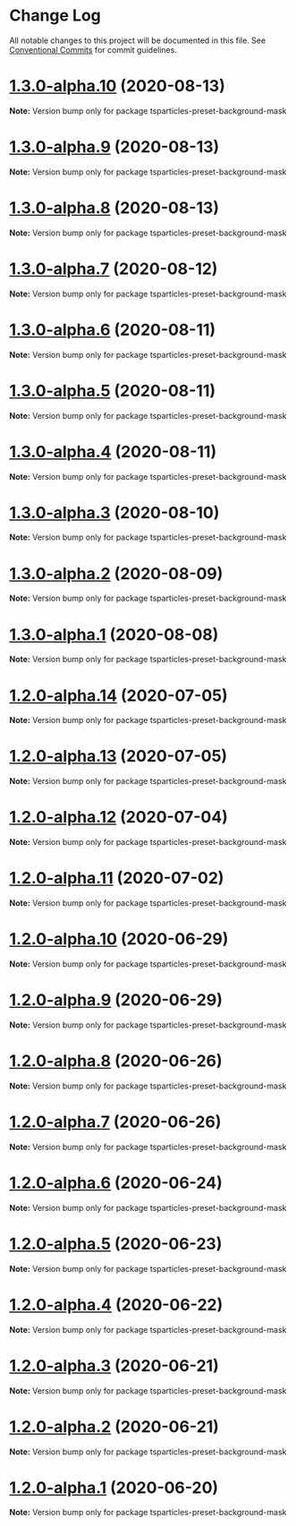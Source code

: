 # Change Log

All notable changes to this project will be documented in this file.
See [Conventional Commits](https://conventionalcommits.org) for commit guidelines.

# [1.3.0-alpha.10](https://github.com/matteobruni/tsparticles/compare/tsparticles-preset-background-mask@1.3.0-alpha.9...tsparticles-preset-background-mask@1.3.0-alpha.10) (2020-08-13)

**Note:** Version bump only for package tsparticles-preset-background-mask





# [1.3.0-alpha.9](https://github.com/matteobruni/tsparticles/compare/tsparticles-preset-background-mask@1.3.0-alpha.8...tsparticles-preset-background-mask@1.3.0-alpha.9) (2020-08-13)

**Note:** Version bump only for package tsparticles-preset-background-mask





# [1.3.0-alpha.8](https://github.com/matteobruni/tsparticles/compare/tsparticles-preset-background-mask@1.3.0-alpha.7...tsparticles-preset-background-mask@1.3.0-alpha.8) (2020-08-13)

**Note:** Version bump only for package tsparticles-preset-background-mask





# [1.3.0-alpha.7](https://github.com/matteobruni/tsparticles/compare/tsparticles-preset-background-mask@1.3.0-alpha.6...tsparticles-preset-background-mask@1.3.0-alpha.7) (2020-08-12)

**Note:** Version bump only for package tsparticles-preset-background-mask





# [1.3.0-alpha.6](https://github.com/matteobruni/tsparticles/compare/tsparticles-preset-background-mask@1.3.0-alpha.5...tsparticles-preset-background-mask@1.3.0-alpha.6) (2020-08-11)

**Note:** Version bump only for package tsparticles-preset-background-mask





# [1.3.0-alpha.5](https://github.com/matteobruni/tsparticles/compare/tsparticles-preset-background-mask@1.3.0-alpha.4...tsparticles-preset-background-mask@1.3.0-alpha.5) (2020-08-11)

**Note:** Version bump only for package tsparticles-preset-background-mask





# [1.3.0-alpha.4](https://github.com/matteobruni/tsparticles/compare/tsparticles-preset-background-mask@1.3.0-alpha.3...tsparticles-preset-background-mask@1.3.0-alpha.4) (2020-08-11)

**Note:** Version bump only for package tsparticles-preset-background-mask





# [1.3.0-alpha.3](https://github.com/matteobruni/tsparticles/compare/tsparticles-preset-background-mask@1.3.0-alpha.2...tsparticles-preset-background-mask@1.3.0-alpha.3) (2020-08-10)

**Note:** Version bump only for package tsparticles-preset-background-mask





# [1.3.0-alpha.2](https://github.com/matteobruni/tsparticles/compare/tsparticles-preset-background-mask@1.3.0-alpha.1...tsparticles-preset-background-mask@1.3.0-alpha.2) (2020-08-09)

**Note:** Version bump only for package tsparticles-preset-background-mask





# [1.3.0-alpha.1](https://github.com/matteobruni/tsparticles/compare/tsparticles-preset-background-mask@1.2.7...tsparticles-preset-background-mask@1.3.0-alpha.1) (2020-08-08)

**Note:** Version bump only for package tsparticles-preset-background-mask





# [1.2.0-alpha.14](https://github.com/matteobruni/tsparticles/compare/tsparticles-preset-background-mask@1.2.0-alpha.13...tsparticles-preset-background-mask@1.2.0-alpha.14) (2020-07-05)

**Note:** Version bump only for package tsparticles-preset-background-mask





# [1.2.0-alpha.13](https://github.com/matteobruni/tsparticles/compare/tsparticles-preset-background-mask@1.2.0-alpha.12...tsparticles-preset-background-mask@1.2.0-alpha.13) (2020-07-05)

**Note:** Version bump only for package tsparticles-preset-background-mask





# [1.2.0-alpha.12](https://github.com/matteobruni/tsparticles/compare/tsparticles-preset-background-mask@1.2.0-alpha.11...tsparticles-preset-background-mask@1.2.0-alpha.12) (2020-07-04)

**Note:** Version bump only for package tsparticles-preset-background-mask





# [1.2.0-alpha.11](https://github.com/matteobruni/tsparticles/compare/tsparticles-preset-background-mask@1.1.2...tsparticles-preset-background-mask@1.2.0-alpha.11) (2020-07-02)

**Note:** Version bump only for package tsparticles-preset-background-mask





# [1.2.0-alpha.10](https://github.com/matteobruni/tsparticles/compare/tsparticles-preset-background-mask@1.2.0-alpha.9...tsparticles-preset-background-mask@1.2.0-alpha.10) (2020-06-29)

**Note:** Version bump only for package tsparticles-preset-background-mask





# [1.2.0-alpha.9](https://github.com/matteobruni/tsparticles/compare/tsparticles-preset-background-mask@1.2.0-alpha.8...tsparticles-preset-background-mask@1.2.0-alpha.9) (2020-06-29)

**Note:** Version bump only for package tsparticles-preset-background-mask





# [1.2.0-alpha.8](https://github.com/matteobruni/tsparticles/compare/tsparticles-preset-background-mask@1.2.0-alpha.7...tsparticles-preset-background-mask@1.2.0-alpha.8) (2020-06-26)

**Note:** Version bump only for package tsparticles-preset-background-mask





# [1.2.0-alpha.7](https://github.com/matteobruni/tsparticles/compare/tsparticles-preset-background-mask@1.2.0-alpha.6...tsparticles-preset-background-mask@1.2.0-alpha.7) (2020-06-26)

**Note:** Version bump only for package tsparticles-preset-background-mask





# [1.2.0-alpha.6](https://github.com/matteobruni/tsparticles/compare/tsparticles-preset-background-mask@1.2.0-alpha.5...tsparticles-preset-background-mask@1.2.0-alpha.6) (2020-06-24)

**Note:** Version bump only for package tsparticles-preset-background-mask





# [1.2.0-alpha.5](https://github.com/matteobruni/tsparticles/compare/tsparticles-preset-background-mask@1.1.1...tsparticles-preset-background-mask@1.2.0-alpha.5) (2020-06-23)

**Note:** Version bump only for package tsparticles-preset-background-mask





# [1.2.0-alpha.4](https://github.com/matteobruni/tsparticles/compare/tsparticles-preset-background-mask@1.1.0...tsparticles-preset-background-mask@1.2.0-alpha.4) (2020-06-22)

**Note:** Version bump only for package tsparticles-preset-background-mask





# [1.2.0-alpha.3](https://github.com/matteobruni/tsparticles/compare/tsparticles-preset-background-mask@1.1.0...tsparticles-preset-background-mask@1.2.0-alpha.3) (2020-06-21)

**Note:** Version bump only for package tsparticles-preset-background-mask





# [1.2.0-alpha.2](https://github.com/matteobruni/tsparticles/compare/tsparticles-preset-background-mask@1.1.0...tsparticles-preset-background-mask@1.2.0-alpha.2) (2020-06-21)

**Note:** Version bump only for package tsparticles-preset-background-mask





# [1.2.0-alpha.1](https://github.com/matteobruni/tsparticles/compare/tsparticles-preset-background-mask@1.1.0...tsparticles-preset-background-mask@1.2.0-alpha.1) (2020-06-20)

**Note:** Version bump only for package tsparticles-preset-background-mask
